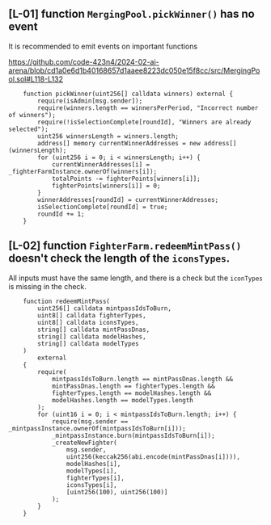 ## [L-01] function `MergingPool.pickWinner()` has no event
It is recommended to emit events on important functions

https://github.com/code-423n4/2024-02-ai-arena/blob/cd1a0e6d1b40168657d1aaee8223dc050e15f8cc/src/MergingPool.sol#L118-L132

```solidity
    function pickWinner(uint256[] calldata winners) external {
        require(isAdmin[msg.sender]);
        require(winners.length == winnersPerPeriod, "Incorrect number of winners");
        require(!isSelectionComplete[roundId], "Winners are already selected");
        uint256 winnersLength = winners.length;
        address[] memory currentWinnerAddresses = new address[](winnersLength);
        for (uint256 i = 0; i < winnersLength; i++) {
            currentWinnerAddresses[i] = _fighterFarmInstance.ownerOf(winners[i]);
            totalPoints -= fighterPoints[winners[i]];
            fighterPoints[winners[i]] = 0;
        }
        winnerAddresses[roundId] = currentWinnerAddresses;
        isSelectionComplete[roundId] = true;
        roundId += 1;
    }
```

## [L-02] function `FighterFarm.redeemMintPass()` doesn't check the length of the `iconsTypes`.

All inputs must have the same length, and there is a check but the `iconTypes` is missing in the check.

```solidity
    function redeemMintPass(
        uint256[] calldata mintpassIdsToBurn,
        uint8[] calldata fighterTypes,
        uint8[] calldata iconsTypes,
        string[] calldata mintPassDnas,
        string[] calldata modelHashes,
        string[] calldata modelTypes
    ) 
        external 
    {
        require(
            mintpassIdsToBurn.length == mintPassDnas.length && 
            mintPassDnas.length == fighterTypes.length && 
            fighterTypes.length == modelHashes.length &&
            modelHashes.length == modelTypes.length
        );
        for (uint16 i = 0; i < mintpassIdsToBurn.length; i++) {
            require(msg.sender == _mintpassInstance.ownerOf(mintpassIdsToBurn[i]));
            _mintpassInstance.burn(mintpassIdsToBurn[i]);
            _createNewFighter(
                msg.sender, 
                uint256(keccak256(abi.encode(mintPassDnas[i]))), 
                modelHashes[i], 
                modelTypes[i],
                fighterTypes[i],
                iconsTypes[i],
                [uint256(100), uint256(100)]
            );
        }
    }
```